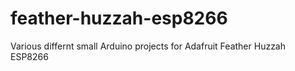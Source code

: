 # feather-huzzah-esp8266
Various differnt small Arduino projects for Adafruit Feather Huzzah ESP8266
